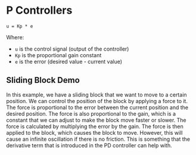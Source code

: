 # P Controllers
```
u = Kp * e
```
Where:
- `u` is the control signal (output of the controller)
- `Kp` is the proportional gain constant
- `e` is the error (desired value - current value)

## Sliding Block Demo
In this example, we have a sliding block that we want to move to a certain position. We can control the position of the block by applying a force to it. The force is proportional to the error between the current position and the desired position. The force is also proportional to the gain, which is a constant that we can adjust to make the block move faster or slower. The force is calculated by multiplying the error by the gain. The force is then applied to the block, which causes the block to move. However, this will cause an infinite oscillation if 
there is no friction. This is something that the derivative term that is introduced in the PD controller can help with. 
